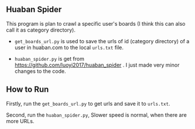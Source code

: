 ## Huaban Spider

This program is plan to crawl a specific user's boards (I think this can also call it as category directory).

- `get_boards_url.py` is used to save the urls of id (category directory)  of a user in huaban.com to the local `urls.txt` file.

- `huaban_spider.py` is get from https://github.com/luoyi2017/huaban_spider . I just made very minor changes to the code.

## How to Run

Firstly, run the `get_boards_url.py` to get urls and save it to `urls.txt`.

Second, run the `huaban_spider.py`, Slower speed is normal, when there are more URLs.

